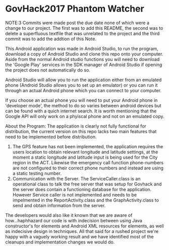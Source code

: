 # GovHack2017 Phantom Watcher

NOTE:3 Commits were made post the due date none of which were a change to our project.  The first was to add this README, the second was to delete a superfluous textfile that was unrelated to the project and the third commit was to add the addtion of this Note.

This Android application was made in Android Studio, to run the program, download a copy of Android Studio and clone this repo onto your computer.  Aside from the normal Android studio functions you will need to download the 'Google Play' services in the SDK manager of Android Studio if opening the project does not automatically do so.

Android Studio will allow you to run the application either from an emulated phone (Android Studio allows you to set up an emulator) or you can run it through an actual Android phone which you can connect to your computer.

If you choose an actual phone you will need to put your Android phone in 'developer mode', the method to do so varies between android devices but can be found with a quich internet search.  It is worth mentioning that the Google API will only work on a phyiscal phone and not on an emulated copy.

About the Program:
The application is clearly not fully functional for distribution, the current version on this repo lacks two main features that need to be implemented before distribution.  
1.  The GPS feature has not been implemented, the application requires the users location to obtain relevant longitude and latitude settings, at the moment a static longitude and latitude input is being used for the City region in the ACT.  Likewise the emergency call function phone-numbers are not configured to their correct phone numbers and instead are using a static testing number.  
2.  Communication with the Server.  The ServiceCaller.class is an operational class to talk the free server that was setup for Govhack and the server does contain a functioning database for the application.  However Service caller is not implemented and needs to be impelmented in the ReportActivity.class and the GraphActivity.class to send and obtain information from the server.

The developers would also like it known that we are aware of how...haphhazard our code is with indecision between using Java constructor's for elements and Android XML resources for elements, as well as indecisive design in techniques.  All that said for a rushed project we're happy with a vaguely working result and we have identified most of the cleanups and implementation changes we would do.


